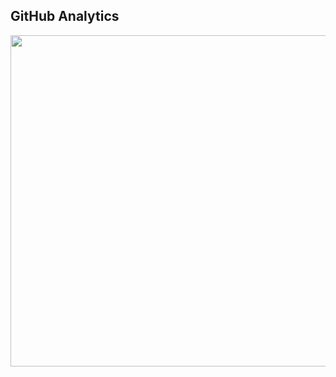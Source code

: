 ## GitHub Analytics

<p align="left">
  
<img width="530em" src="https://imageup.me/images/366c8c5a-b777-4357-b888-fa09edc45ee1.gif"/>

</p>

